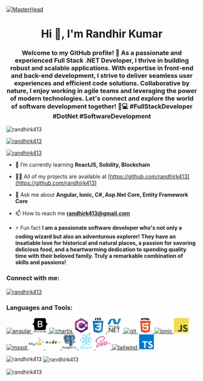 [![MasterHead](https://cdn.acodez.in/wp-content/uploads/2018/03/13-programming-languages-expected-to-change-the-future-of-coding-banner.png)]()
<h1 align="center">Hi 👋, I'm Randhir Kumar</h1>
<h3 align="center">Welcome to my GitHub profile! 👋 As a passionate and experienced Full Stack .NET Developer, I thrive in building robust and scalable applications. With expertise in front-end and back-end development, I strive to deliver seamless user experiences and efficient code solutions. Collaborative by nature, I enjoy working in agile teams and leveraging the power of modern technologies. Let's connect and explore the world of software development together! 🚀💻 #FullStackDeveloper #DotNet #SoftwareDevelopment</h3>

<p align="left"> <img src="https://komarev.com/ghpvc/?username=randhirk413&label=Profile%20views&color=0e75b6&style=flat" alt="randhirk413" /> </p>

<p align="left"> <a href="https://github.com/ryo-ma/github-profile-trophy"><img src="https://github-profile-trophy.vercel.app/?username=randhirk413" alt="randhirk413" /></a> </p>

<p align="left"> <a href="https://twitter.com/randhirk413" target="blank"><img src="https://img.shields.io/twitter/follow/randhirk413?logo=twitter&style=for-the-badge" alt="randhirk413" /></a> </p>

- 🌱 I’m currently learning **ReactJS, Solidity, Blockchain**

- 👨‍💻 All of my projects are available at [https://github.com/randhirk413](https://github.com/randhirk413)

- 💬 Ask me about **Angular, Ionic, C#, Asp.Net Core, Entity Framework Core**

- 📫 How to reach me **randhirk413@gmail.com**

- ⚡ Fun fact **I am a passionate software developer who's not only a coding wizard but also an adventurous explorer! They have an insatiable love for historical and natural places, a passion for savoring delicious food, and a heartwarming dedication to spending quality time with their beloved family. Truly a remarkable combination of skills and passions!**

<h3 align="left">Connect with me:</h3>
<p align="left">
<a href="https://twitter.com/randhirk413" target="blank"><img align="center" src="https://raw.githubusercontent.com/rahuldkjain/github-profile-readme-generator/master/src/images/icons/Social/twitter.svg" alt="randhirk413" height="30" width="40" /></a>
</p>

<h3 align="left">Languages and Tools:</h3>
<p align="left"> <a href="https://angular.io" target="_blank" rel="noreferrer"> <img src="https://angular.io/assets/images/logos/angular/angular.svg" alt="angular" width="40" height="40"/> </a> <a href="https://getbootstrap.com" target="_blank" rel="noreferrer"> <img src="https://raw.githubusercontent.com/devicons/devicon/master/icons/bootstrap/bootstrap-plain-wordmark.svg" alt="bootstrap" width="40" height="40"/> </a> <a href="https://www.chartjs.org" target="_blank" rel="noreferrer"> <img src="https://www.chartjs.org/media/logo-title.svg" alt="chartjs" width="40" height="40"/> </a> <a href="https://www.w3schools.com/cs/" target="_blank" rel="noreferrer"> <img src="https://raw.githubusercontent.com/devicons/devicon/master/icons/csharp/csharp-original.svg" alt="csharp" width="40" height="40"/> </a> <a href="https://www.w3schools.com/css/" target="_blank" rel="noreferrer"> <img src="https://raw.githubusercontent.com/devicons/devicon/master/icons/css3/css3-original-wordmark.svg" alt="css3" width="40" height="40"/> </a> <a href="https://dotnet.microsoft.com/" target="_blank" rel="noreferrer"> <img src="https://raw.githubusercontent.com/devicons/devicon/master/icons/dot-net/dot-net-original-wordmark.svg" alt="dotnet" width="40" height="40"/> </a> <a href="https://git-scm.com/" target="_blank" rel="noreferrer"> <img src="https://www.vectorlogo.zone/logos/git-scm/git-scm-icon.svg" alt="git" width="40" height="40"/> </a> <a href="https://www.w3.org/html/" target="_blank" rel="noreferrer"> <img src="https://raw.githubusercontent.com/devicons/devicon/master/icons/html5/html5-original-wordmark.svg" alt="html5" width="40" height="40"/> </a> <a href="https://ionicframework.com" target="_blank" rel="noreferrer"> <img src="https://upload.wikimedia.org/wikipedia/commons/d/d1/Ionic_Logo.svg" alt="ionic" width="40" height="40"/> </a> <a href="https://developer.mozilla.org/en-US/docs/Web/JavaScript" target="_blank" rel="noreferrer"> <img src="https://raw.githubusercontent.com/devicons/devicon/master/icons/javascript/javascript-original.svg" alt="javascript" width="40" height="40"/> </a> <a href="https://www.microsoft.com/en-us/sql-server" target="_blank" rel="noreferrer"> <img src="https://www.svgrepo.com/show/303229/microsoft-sql-server-logo.svg" alt="mssql" width="40" height="40"/> </a> <a href="https://www.mysql.com/" target="_blank" rel="noreferrer"> <img src="https://raw.githubusercontent.com/devicons/devicon/master/icons/mysql/mysql-original-wordmark.svg" alt="mysql" width="40" height="40"/> </a> <a href="https://nodejs.org" target="_blank" rel="noreferrer"> <img src="https://raw.githubusercontent.com/devicons/devicon/master/icons/nodejs/nodejs-original-wordmark.svg" alt="nodejs" width="40" height="40"/> </a> <a href="https://www.postgresql.org" target="_blank" rel="noreferrer"> <img src="https://raw.githubusercontent.com/devicons/devicon/master/icons/postgresql/postgresql-original-wordmark.svg" alt="postgresql" width="40" height="40"/> </a> <a href="https://reactjs.org/" target="_blank" rel="noreferrer"> <img src="https://raw.githubusercontent.com/devicons/devicon/master/icons/react/react-original-wordmark.svg" alt="react" width="40" height="40"/> </a> <a href="https://sass-lang.com" target="_blank" rel="noreferrer"> <img src="https://raw.githubusercontent.com/devicons/devicon/master/icons/sass/sass-original.svg" alt="sass" width="40" height="40"/> </a> <a href="https://tailwindcss.com/" target="_blank" rel="noreferrer"> <img src="https://www.vectorlogo.zone/logos/tailwindcss/tailwindcss-icon.svg" alt="tailwind" width="40" height="40"/> </a> <a href="https://www.typescriptlang.org/" target="_blank" rel="noreferrer"> <img src="https://raw.githubusercontent.com/devicons/devicon/master/icons/typescript/typescript-original.svg" alt="typescript" width="40" height="40"/> </a> </p>

<p><img align="left" src="https://github-readme-stats.vercel.app/api/top-langs?username=randhirk413&show_icons=true&locale=en&layout=compact" alt="randhirk413" /></p>

<p>&nbsp;<img align="center" src="https://github-readme-stats.vercel.app/api?username=randhirk413&show_icons=true&locale=en" alt="randhirk413" /></p>

<p><img align="center" src="https://github-readme-streak-stats.herokuapp.com/?user=randhirk413&" alt="randhirk413" /></p>
